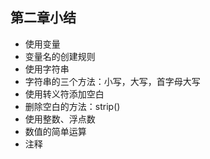 ## 第二章小结
- 使用变量
- 变量名的创建规则
- 使用字符串
- 字符串的三个方法：小写，大写，首字母大写
- 使用转义符添加空白
- 删除空白的方法：strip()
- 使用整数、浮点数
- 数值的简单运算
- 注释